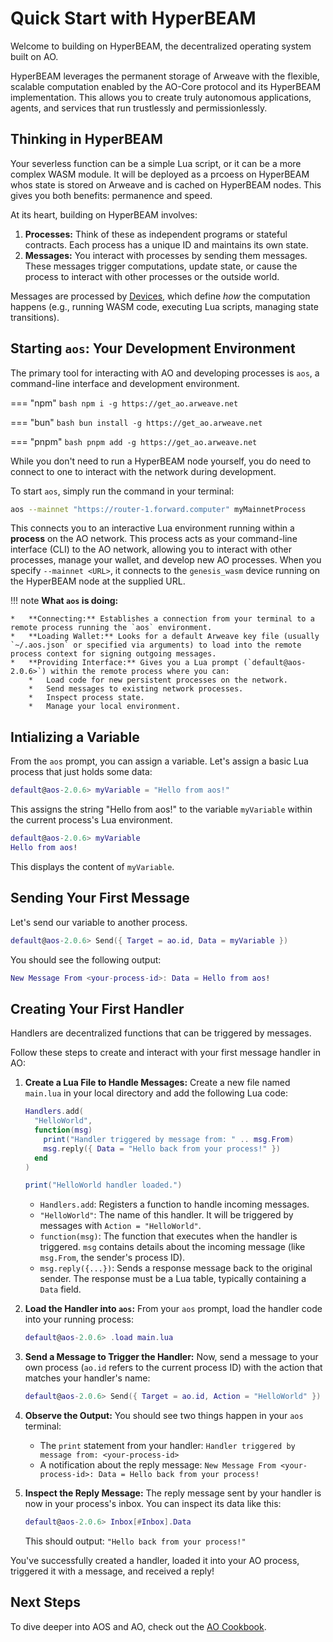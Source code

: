 # Quick Start with HyperBEAM

Welcome to building on HyperBEAM, the decentralized operating system built on AO.

HyperBEAM leverages the permanent storage of Arweave with the flexible, scalable computation enabled by the AO-Core protocol and its HyperBEAM implementation. This allows you to create truly autonomous applications, agents, and services that run trustlessly and permissionlessly.

<!-- ## Why build on HyperBEAM?

Current cloud providers offer centralized compute, which means you have to trust them with your data and your money.  HyperBEAM flips the script and gives you severless decentralized compute where you own your data and you pay for only what you need.  -->

## Thinking in HyperBEAM

Your severless function can be a simple Lua script, or it can be a more complex WASM module. It will be deployed as a prcoess on HyperBEAM whos state is stored on Arweave and is cached on HyperBEAM nodes. This gives you both benefits: permanence and speed.
    
At its heart, building on HyperBEAM involves:

1.  **Processes:** Think of these as independent programs or stateful contracts. Each process has a unique ID and maintains its own state.
2.  **Messages:** You interact with processes by sending them messages. These messages trigger computations, update state, or cause the process to interact with other processes or the outside world.

Messages are processed by [Devices](../introduction/ao-devices.md), which define *how* the computation happens (e.g., running WASM code, executing Lua scripts, managing state transitions).

## Starting `aos`: Your Development Environment

The primary tool for interacting with AO and developing processes is `aos`, a command-line interface and development environment.

=== "npm"
    ```bash
    npm i -g https://get_ao.arweave.net
    ```

=== "bun"
    ```bash
    bun install -g https://get_ao.arweave.net
    ```

=== "pnpm"
    ```bash
    pnpm add -g https://get_ao.arweave.net
    ```

While you don't need to run a HyperBEAM node yourself, you do need to connect to one to interact with the network during development.

To start `aos`, simply run the command in your terminal:

```bash
aos --mainnet "https://router-1.forward.computer" myMainnetProcess
```

This connects you to an interactive Lua environment running within a **process** on the AO network. This process acts as your command-line interface (CLI) to the AO network, allowing you to interact with other processes, manage your wallet, and develop new AO processes. When you specify `--mainnet <URL>`, it connects to the `genesis_wasm` device running on the HyperBEAM node at the supplied URL.

!!! note
    **What `aos` is doing:**

    *   **Connecting:** Establishes a connection from your terminal to a remote process running the `aos` environment.
    *   **Loading Wallet:** Looks for a default Arweave key file (usually `~/.aos.json` or specified via arguments) to load into the remote process context for signing outgoing messages.
    *   **Providing Interface:** Gives you a Lua prompt (`default@aos-2.0.6>`) within the remote process where you can:
        *   Load code for new persistent processes on the network.
        *   Send messages to existing network processes.
        *   Inspect process state.
        *   Manage your local environment.

## Intializing a Variable

From the `aos` prompt, you can assign a variable. Let's assign a basic Lua process that just holds some data:

```lua
default@aos-2.0.6> myVariable = "Hello from aos!"
```

This assigns the string "Hello from aos!" to the variable `myVariable` within the current process's Lua environment.

```lua
default@aos-2.0.6> myVariable
Hello from aos!
```

This displays the content of `myVariable`.

## Sending Your First Message

Let's send our variable to another process.

```lua
default@aos-2.0.6> Send({ Target = ao.id, Data = myVariable })
```

You should see the following output:

```lua
New Message From <your-process-id>: Data = Hello from aos!
```

## Creating Your First Handler

Handlers are decentralized functions that can be triggered by messages.

Follow these steps to create and interact with your first message handler in AO:

1.  **Create a Lua File to Handle Messages:**
    Create a new file named `main.lua` in your local directory and add the following Lua code:

    ```lua
    Handlers.add(
      "HelloWorld",
      function(msg)
        print("Handler triggered by message from: " .. msg.From)
        msg.reply({ Data = "Hello back from your process!" })
      end
    )

    print("HelloWorld handler loaded.")
    ```

    *   `Handlers.add`: Registers a function to handle incoming messages.
    *   `"HelloWorld"`: The name of this handler. It will be triggered by messages with `Action = "HelloWorld"`.
    *   `function(msg)`: The function that executes when the handler is triggered. `msg` contains details about the incoming message (like `msg.From`, the sender's process ID).
    *   `msg.reply({...})`: Sends a response message back to the original sender. The response must be a Lua table, typically containing a `Data` field.

2.  **Load the Handler into `aos`:**
    From your `aos` prompt, load the handler code into your running process:

    ```lua
    default@aos-2.0.6> .load main.lua
    ```

3.  **Send a Message to Trigger the Handler:**
    Now, send a message to your own process (`ao.id` refers to the current process ID) with the action that matches your handler's name:

    ```lua
    default@aos-2.0.6> Send({ Target = ao.id, Action = "HelloWorld" })
    ```

4.  **Observe the Output:**
    You should see two things happen in your `aos` terminal:
    *   The `print` statement from your handler: `Handler triggered by message from: <your-process-id>`
    *   A notification about the reply message: `New Message From <your-process-id>: Data = Hello back from your process!`

5.  **Inspect the Reply Message:**
    The reply message sent by your handler is now in your process's inbox. You can inspect its data like this:

    ```lua
    default@aos-2.0.6> Inbox[#Inbox].Data
    ```
    This should output: `"Hello back from your process!"`

You've successfully created a handler, loaded it into your AO process, triggered it with a message, and received a reply!

## Next Steps

To dive deeper into AOS and AO, check out the [AO Cookbook](https://cookbook_ao.arweave.net/).